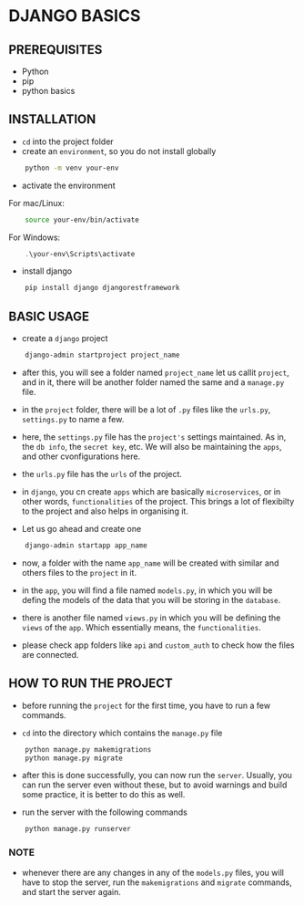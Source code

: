 # DJANGO BASICS

## PREREQUISITES

- Python
- pip
- python basics

## INSTALLATION

- `cd` into the project folder
- create an `environment`, so you do not install globally

```bash
    python -m venv your-env
```

- activate the environment

For mac/Linux:

```bash
    source your-env/bin/activate
```

For Windows:

```powershell
    .\your-env\Scripts\activate
```

- install django

```bash
    pip install django djangorestframework
```

## BASIC USAGE

- create a `django` project

```bash
    django-admin startproject project_name
```

- after this, you will see a folder named `project_name` let us callit  `project`, and in it, there will be another folder named the same and a `manage.py` file.

- in the `project` folder, there will be a lot of `.py` files like the `urls.py`, `settings.py` to name a few.

- here, the `settings.py` file has the `project's` settings maintained. As in, the `db info`, the `secret key`, etc. We will also be maintaining the `apps`, and other cvonfigurations here.

- the `urls.py` file has the `urls` of the project.

- in `django`, you cn create `apps` which are basically `microservices`, or in other words, `functionalities` of the project. This brings a lot of flexibilty to the project and also helps in organising it.

- Let us go ahead and create one

```bash
    django-admin startapp app_name
```

- now, a folder with the name `app_name` will be created with similar and others files to the `project` in it.

- in the `app`, you will find a file named `models.py`, in which you will be defing the models of the data that you will be storing in the `database`.

- there is another file named `views.py` in which you will be defining the `views` of the `app`. Which essentially means, the `functionalities`.

- please check app folders like `api` and `custom_auth` to check how the files are connected.

## HOW TO RUN THE PROJECT

- before running the `project` for the first time, you have to run a few commands.

- `cd` into the directory which contains the `manage.py` file

``` bash
    python manage.py makemigrations
    python manage.py migrate
```

- after this is done successfully, you can now run the `server`. Usually, you can run the server even without these, but to avoid warnings and build some practice, it is better to do this as well.

- run the server with the following commands

```bash
    python manage.py runserver
```

### NOTE

- whenever there are any changes in any of the `models.py` files, you will have to stop the server, run the `makemigrations` and `migrate` commands, and start the server again.
  